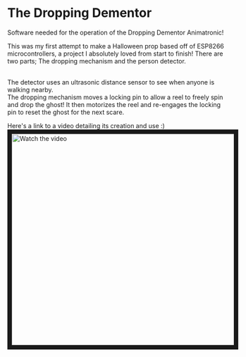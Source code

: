 # The Dropping Dementor
Software needed for the operation of the Dropping Dementor Animatronic!

This was my first attempt to make a Halloween prop based off of ESP8266 microcontrollers, a project I absolutely loved from start to finish!
There are two parts; The dropping mechanism and the person detector.

<br>
The detector uses an ultrasonic distance sensor to see when anyone is walking nearby.

<br>
The dropping mechanism moves a locking pin to allow a reel to freely spin and drop the ghost! It then motorizes the reel and re-engages the locking pin to reset the ghost for the next scare.

Here's a link to a video detailing its creation and use :)
<a href="https://www.youtube.com/embed/YuqFqWiiLd8" target="_blank">
 <img src="http://i3.ytimg.com/vi/YuqFqWiiLd8/hqdefault.jpg" alt="Watch the video" width="640" height="480" border="10" />
</a>
